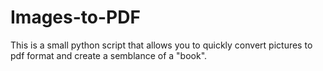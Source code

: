 # Images-to-PDF
This is a small python script that allows you to quickly convert pictures to pdf format and create a semblance of a "book".
